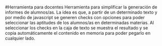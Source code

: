 #Herramienta para docentes
Herramienta para simplificar la generación de informes de alumnos/as. 
La idea es que, a partir de un determinado texto y por medio de javascript se generen checks con opciones para poder seleccionar las aptitudes de los alumnos/as en determinadas materias. Al seleccionar los checks en la caja de texto se muestra el resultado y se copia automáticamente el contenido en memoria para poder pegarlo en cualquier lado.


